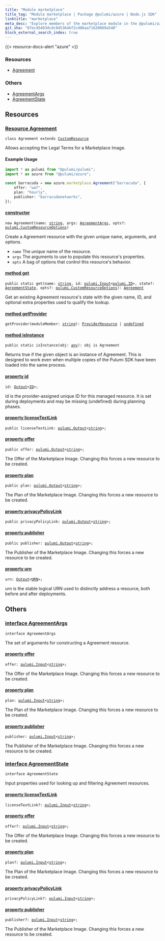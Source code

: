 ```yaml
---
title: "Module marketplace"
title_tag: "Module marketplace | Package @pulumi/azure | Node.js SDK"
linktitle: "marketplace"
meta_desc: "Explore members of the marketplace module in the @pulumi/azure package."
git_sha: "87ec45403dcdc845364bf2cd86aa71620069a540"
block_external_search_index: true
---
```


<!-- WARNING: this page was generated by a tool. Do not edit it by hand. -->
<!-- To change it, please see https://github.com/pulumi/docs/tree/master/tools/tscdocgen. -->

{{< resource-docs-alert "azure" >}}




<h3>Resources</h3>
<ul class="api">
    <li><a href="#Agreement"><span class="symbol resource"></span>Agreement</a></li>
</ul>


<h3>Others</h3>
<ul class="api">
    <li><a href="#AgreementArgs"><span class="symbol api"></span>AgreementArgs</a></li>
    <li><a href="#AgreementState"><span class="symbol api"></span>AgreementState</a></li>
</ul>


<h2 id="resources">Resources</h2>
<h3 class="pdoc-module-header" id="Agreement" data-link-title="Agreement">
    <a href="https://github.com/pulumi/pulumi-azure/blob/87ec45403dcdc845364bf2cd86aa71620069a540/sdk/nodejs/marketplace/agreement.ts#L23">
        Resource <strong>Agreement</strong>
    </a>
</h3>

<pre class="highlight"><code><span class='kr'>class</span> <span class='nx'>Agreement</span> <span class='kr'>extends</span> <a href='/docs/reference/pkg/nodejs/pulumi/pulumi/#CustomResource'>CustomResource</a></code></pre>

Allows accepting the Legal Terms for a Marketplace Image.

#### Example Usage

```typescript
import * as pulumi from "@pulumi/pulumi";
import * as azure from "@pulumi/azure";

const barracuda = new azure.marketplace.Agreement("barracuda", {
    offer: "waf",
    plan: "hourly",
    publisher: "barracudanetworks",
});
```

<h4 class="pdoc-member-header" id="Agreement-constructor">
<a class="pdoc-child-name" href="https://github.com/pulumi/pulumi-azure/blob/87ec45403dcdc845364bf2cd86aa71620069a540/sdk/nodejs/marketplace/agreement.ts#L64"> <b>constructor</b></a>
</h4>


<pre class="highlight"><code><span class='kd'></span><span class='kd'>new</span> Agreement(name: <span class='kd'><a href='https://developer.mozilla.org/en-US/docs/Web/JavaScript/Reference/Global_Objects/String'>string</a></span>, args: <a href='#AgreementArgs'>AgreementArgs</a>, opts?: <a href='/docs/reference/pkg/nodejs/pulumi/pulumi/#CustomResourceOptions'>pulumi.CustomResourceOptions</a>)</code></pre>


Create a Agreement resource with the given unique name, arguments, and options.

* `name` The _unique_ name of the resource.
* `args` The arguments to use to populate this resource&#39;s properties.
* `opts` A bag of options that control this resource&#39;s behavior.

<h4 class="pdoc-member-header" id="Agreement-get">
<a class="pdoc-child-name" href="https://github.com/pulumi/pulumi-azure/blob/87ec45403dcdc845364bf2cd86aa71620069a540/sdk/nodejs/marketplace/agreement.ts#L33">method <b>get</b></a>
</h4>


<pre class="highlight"><code><span class='kd'>public static </span>get(name: <span class='kd'><a href='https://developer.mozilla.org/en-US/docs/Web/JavaScript/Reference/Global_Objects/String'>string</a></span>, id: <a href='/docs/reference/pkg/nodejs/pulumi/pulumi/#Input'>pulumi.Input</a>&lt;<a href='/docs/reference/pkg/nodejs/pulumi/pulumi/#ID'>pulumi.ID</a>&gt;, state?: <a href='#AgreementState'>AgreementState</a>, opts?: <a href='/docs/reference/pkg/nodejs/pulumi/pulumi/#CustomResourceOptions'>pulumi.CustomResourceOptions</a>): <a href='#Agreement'>Agreement</a></code></pre>


Get an existing Agreement resource's state with the given name, ID, and optional extra
properties used to qualify the lookup.

<h4 class="pdoc-member-header" id="Agreement-getProvider">
<a class="pdoc-child-name" href="https://github.com/pulumi/pulumi-azure/blob/87ec45403dcdc845364bf2cd86aa71620069a540/sdk/nodejs/marketplace/agreement.ts#L23">method <b>getProvider</b></a>
</h4>


<pre class="highlight"><code><span class='kd'></span>getProvider(moduleMember: <span class='kd'><a href='https://developer.mozilla.org/en-US/docs/Web/JavaScript/Reference/Global_Objects/String'>string</a></span>): <a href='/docs/reference/pkg/nodejs/pulumi/pulumi/#ProviderResource'>ProviderResource</a> | <span class='kd'><a href='https://developer.mozilla.org/en-US/docs/Web/JavaScript/Reference/Global_Objects/undefined'>undefined</a></span></code></pre>

<h4 class="pdoc-member-header" id="Agreement-isInstance">
<a class="pdoc-child-name" href="https://github.com/pulumi/pulumi-azure/blob/87ec45403dcdc845364bf2cd86aa71620069a540/sdk/nodejs/marketplace/agreement.ts#L44">method <b>isInstance</b></a>
</h4>


<pre class="highlight"><code><span class='kd'>public static </span>isInstance(obj: <span class='kd'><a href='https://www.typescriptlang.org/docs/handbook/basic-types.html#any'>any</a></span>): obj is Agreement</code></pre>


Returns true if the given object is an instance of Agreement.  This is designed to work even
when multiple copies of the Pulumi SDK have been loaded into the same process.

<h4 class="pdoc-member-header" id="Agreement-id">
<a class="pdoc-child-name" href="https://github.com/pulumi/pulumi-azure/blob/87ec45403dcdc845364bf2cd86aa71620069a540/sdk/nodejs/marketplace/agreement.ts#L23">property <b>id</b></a>
</h4>

<pre class="highlight"><code><span class='kd'></span>id: <a href='/docs/reference/pkg/nodejs/pulumi/pulumi/#Output'>Output</a>&lt;<a href='/docs/reference/pkg/nodejs/pulumi/pulumi/#ID'>ID</a>&gt;;</code></pre>

id is the provider-assigned unique ID for this managed resource.  It is set during
deployments and may be missing (undefined) during planning phases.

<h4 class="pdoc-member-header" id="Agreement-licenseTextLink">
<a class="pdoc-child-name" href="https://github.com/pulumi/pulumi-azure/blob/87ec45403dcdc845364bf2cd86aa71620069a540/sdk/nodejs/marketplace/agreement.ts#L51">property <b>licenseTextLink</b></a>
</h4>

<pre class="highlight"><code><span class='kd'>public </span>licenseTextLink: <a href='/docs/reference/pkg/nodejs/pulumi/pulumi/#Output'>pulumi.Output</a>&lt;<span class='kd'><a href='https://developer.mozilla.org/en-US/docs/Web/JavaScript/Reference/Global_Objects/String'>string</a></span>&gt;;</code></pre>
<h4 class="pdoc-member-header" id="Agreement-offer">
<a class="pdoc-child-name" href="https://github.com/pulumi/pulumi-azure/blob/87ec45403dcdc845364bf2cd86aa71620069a540/sdk/nodejs/marketplace/agreement.ts#L55">property <b>offer</b></a>
</h4>

<pre class="highlight"><code><span class='kd'>public </span>offer: <a href='/docs/reference/pkg/nodejs/pulumi/pulumi/#Output'>pulumi.Output</a>&lt;<span class='kd'><a href='https://developer.mozilla.org/en-US/docs/Web/JavaScript/Reference/Global_Objects/String'>string</a></span>&gt;;</code></pre>

The Offer of the Marketplace Image. Changing this forces a new resource to be created.

<h4 class="pdoc-member-header" id="Agreement-plan">
<a class="pdoc-child-name" href="https://github.com/pulumi/pulumi-azure/blob/87ec45403dcdc845364bf2cd86aa71620069a540/sdk/nodejs/marketplace/agreement.ts#L59">property <b>plan</b></a>
</h4>

<pre class="highlight"><code><span class='kd'>public </span>plan: <a href='/docs/reference/pkg/nodejs/pulumi/pulumi/#Output'>pulumi.Output</a>&lt;<span class='kd'><a href='https://developer.mozilla.org/en-US/docs/Web/JavaScript/Reference/Global_Objects/String'>string</a></span>&gt;;</code></pre>

The Plan of the Marketplace Image. Changing this forces a new resource to be created.

<h4 class="pdoc-member-header" id="Agreement-privacyPolicyLink">
<a class="pdoc-child-name" href="https://github.com/pulumi/pulumi-azure/blob/87ec45403dcdc845364bf2cd86aa71620069a540/sdk/nodejs/marketplace/agreement.ts#L60">property <b>privacyPolicyLink</b></a>
</h4>

<pre class="highlight"><code><span class='kd'>public </span>privacyPolicyLink: <a href='/docs/reference/pkg/nodejs/pulumi/pulumi/#Output'>pulumi.Output</a>&lt;<span class='kd'><a href='https://developer.mozilla.org/en-US/docs/Web/JavaScript/Reference/Global_Objects/String'>string</a></span>&gt;;</code></pre>
<h4 class="pdoc-member-header" id="Agreement-publisher">
<a class="pdoc-child-name" href="https://github.com/pulumi/pulumi-azure/blob/87ec45403dcdc845364bf2cd86aa71620069a540/sdk/nodejs/marketplace/agreement.ts#L64">property <b>publisher</b></a>
</h4>

<pre class="highlight"><code><span class='kd'>public </span>publisher: <a href='/docs/reference/pkg/nodejs/pulumi/pulumi/#Output'>pulumi.Output</a>&lt;<span class='kd'><a href='https://developer.mozilla.org/en-US/docs/Web/JavaScript/Reference/Global_Objects/String'>string</a></span>&gt;;</code></pre>

The Publisher of the Marketplace Image. Changing this forces a new resource to be created.

<h4 class="pdoc-member-header" id="Agreement-urn">
<a class="pdoc-child-name" href="https://github.com/pulumi/pulumi-azure/blob/87ec45403dcdc845364bf2cd86aa71620069a540/sdk/nodejs/marketplace/agreement.ts#L23">property <b>urn</b></a>
</h4>

<pre class="highlight"><code><span class='kd'></span>urn: <a href='/docs/reference/pkg/nodejs/pulumi/pulumi/#Output'>Output</a>&lt;<a href='/docs/reference/pkg/nodejs/pulumi/pulumi/#URN'>URN</a>&gt;;</code></pre>

urn is the stable logical URN used to distinctly address a resource, both before and after
deployments.



<h2 id="apis">Others</h2>
<h3 class="pdoc-module-header" id="AgreementArgs" data-link-title="AgreementArgs">
    <a href="https://github.com/pulumi/pulumi-azure/blob/87ec45403dcdc845364bf2cd86aa71620069a540/sdk/nodejs/marketplace/agreement.ts#L134">
        interface <strong>AgreementArgs</strong>
    </a>
</h3>

<pre class="highlight"><code><span class='kr'>interface</span> <span class='nx'>AgreementArgs</span></code></pre>

The set of arguments for constructing a Agreement resource.

<h4 class="pdoc-member-header" id="AgreementArgs-offer">
<a class="pdoc-child-name" href="https://github.com/pulumi/pulumi-azure/blob/87ec45403dcdc845364bf2cd86aa71620069a540/sdk/nodejs/marketplace/agreement.ts#L138">property <b>offer</b></a>
</h4>

<pre class="highlight"><code><span class='kd'></span>offer: <a href='/docs/reference/pkg/nodejs/pulumi/pulumi/#Input'>pulumi.Input</a>&lt;<span class='kd'><a href='https://developer.mozilla.org/en-US/docs/Web/JavaScript/Reference/Global_Objects/String'>string</a></span>&gt;;</code></pre>

The Offer of the Marketplace Image. Changing this forces a new resource to be created.

<h4 class="pdoc-member-header" id="AgreementArgs-plan">
<a class="pdoc-child-name" href="https://github.com/pulumi/pulumi-azure/blob/87ec45403dcdc845364bf2cd86aa71620069a540/sdk/nodejs/marketplace/agreement.ts#L142">property <b>plan</b></a>
</h4>

<pre class="highlight"><code><span class='kd'></span>plan: <a href='/docs/reference/pkg/nodejs/pulumi/pulumi/#Input'>pulumi.Input</a>&lt;<span class='kd'><a href='https://developer.mozilla.org/en-US/docs/Web/JavaScript/Reference/Global_Objects/String'>string</a></span>&gt;;</code></pre>

The Plan of the Marketplace Image. Changing this forces a new resource to be created.

<h4 class="pdoc-member-header" id="AgreementArgs-publisher">
<a class="pdoc-child-name" href="https://github.com/pulumi/pulumi-azure/blob/87ec45403dcdc845364bf2cd86aa71620069a540/sdk/nodejs/marketplace/agreement.ts#L146">property <b>publisher</b></a>
</h4>

<pre class="highlight"><code><span class='kd'></span>publisher: <a href='/docs/reference/pkg/nodejs/pulumi/pulumi/#Input'>pulumi.Input</a>&lt;<span class='kd'><a href='https://developer.mozilla.org/en-US/docs/Web/JavaScript/Reference/Global_Objects/String'>string</a></span>&gt;;</code></pre>

The Publisher of the Marketplace Image. Changing this forces a new resource to be created.

<h3 class="pdoc-module-header" id="AgreementState" data-link-title="AgreementState">
    <a href="https://github.com/pulumi/pulumi-azure/blob/87ec45403dcdc845364bf2cd86aa71620069a540/sdk/nodejs/marketplace/agreement.ts#L114">
        interface <strong>AgreementState</strong>
    </a>
</h3>

<pre class="highlight"><code><span class='kr'>interface</span> <span class='nx'>AgreementState</span></code></pre>

Input properties used for looking up and filtering Agreement resources.

<h4 class="pdoc-member-header" id="AgreementState-licenseTextLink">
<a class="pdoc-child-name" href="https://github.com/pulumi/pulumi-azure/blob/87ec45403dcdc845364bf2cd86aa71620069a540/sdk/nodejs/marketplace/agreement.ts#L115">property <b>licenseTextLink</b></a>
</h4>

<pre class="highlight"><code><span class='kd'></span>licenseTextLink?: <a href='/docs/reference/pkg/nodejs/pulumi/pulumi/#Input'>pulumi.Input</a>&lt;<span class='kd'><a href='https://developer.mozilla.org/en-US/docs/Web/JavaScript/Reference/Global_Objects/String'>string</a></span>&gt;;</code></pre>
<h4 class="pdoc-member-header" id="AgreementState-offer">
<a class="pdoc-child-name" href="https://github.com/pulumi/pulumi-azure/blob/87ec45403dcdc845364bf2cd86aa71620069a540/sdk/nodejs/marketplace/agreement.ts#L119">property <b>offer</b></a>
</h4>

<pre class="highlight"><code><span class='kd'></span>offer?: <a href='/docs/reference/pkg/nodejs/pulumi/pulumi/#Input'>pulumi.Input</a>&lt;<span class='kd'><a href='https://developer.mozilla.org/en-US/docs/Web/JavaScript/Reference/Global_Objects/String'>string</a></span>&gt;;</code></pre>

The Offer of the Marketplace Image. Changing this forces a new resource to be created.

<h4 class="pdoc-member-header" id="AgreementState-plan">
<a class="pdoc-child-name" href="https://github.com/pulumi/pulumi-azure/blob/87ec45403dcdc845364bf2cd86aa71620069a540/sdk/nodejs/marketplace/agreement.ts#L123">property <b>plan</b></a>
</h4>

<pre class="highlight"><code><span class='kd'></span>plan?: <a href='/docs/reference/pkg/nodejs/pulumi/pulumi/#Input'>pulumi.Input</a>&lt;<span class='kd'><a href='https://developer.mozilla.org/en-US/docs/Web/JavaScript/Reference/Global_Objects/String'>string</a></span>&gt;;</code></pre>

The Plan of the Marketplace Image. Changing this forces a new resource to be created.

<h4 class="pdoc-member-header" id="AgreementState-privacyPolicyLink">
<a class="pdoc-child-name" href="https://github.com/pulumi/pulumi-azure/blob/87ec45403dcdc845364bf2cd86aa71620069a540/sdk/nodejs/marketplace/agreement.ts#L124">property <b>privacyPolicyLink</b></a>
</h4>

<pre class="highlight"><code><span class='kd'></span>privacyPolicyLink?: <a href='/docs/reference/pkg/nodejs/pulumi/pulumi/#Input'>pulumi.Input</a>&lt;<span class='kd'><a href='https://developer.mozilla.org/en-US/docs/Web/JavaScript/Reference/Global_Objects/String'>string</a></span>&gt;;</code></pre>
<h4 class="pdoc-member-header" id="AgreementState-publisher">
<a class="pdoc-child-name" href="https://github.com/pulumi/pulumi-azure/blob/87ec45403dcdc845364bf2cd86aa71620069a540/sdk/nodejs/marketplace/agreement.ts#L128">property <b>publisher</b></a>
</h4>

<pre class="highlight"><code><span class='kd'></span>publisher?: <a href='/docs/reference/pkg/nodejs/pulumi/pulumi/#Input'>pulumi.Input</a>&lt;<span class='kd'><a href='https://developer.mozilla.org/en-US/docs/Web/JavaScript/Reference/Global_Objects/String'>string</a></span>&gt;;</code></pre>

The Publisher of the Marketplace Image. Changing this forces a new resource to be created.

